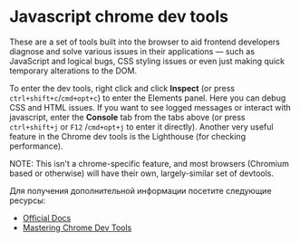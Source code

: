# Javascript chrome dev tools

These are a set of tools built into the browser to aid frontend developers diagnose and solve various issues in their applications — such as JavaScript and logical bugs, CSS styling issues or even just making quick temporary alterations to the DOM.

To enter the dev tools, right click and click **Inspect** (or press `ctrl+shift+c`/`cmd+opt+c`) to enter the Elements panel. Here you can debug CSS and HTML issues. If you want to see logged messages or interact with javascript, enter the **Console** tab from the tabs above (or press `ctrl+shift+j` or `F12` /`cmd+opt+j` to enter it directly). Another very useful feature in the Chrome dev tools is the Lighthouse (for checking performance).

NOTE: This isn't a chrome-specific feature, and most browsers (Chromium based or otherwise) will have their own, largely-similar set of devtools.

Для получения дополнительной информации посетите следующие ресурсы:

- [Official Docs](https://developer.chrome.com/docs/devtools/overview/)
- [Mastering Chrome Dev Tools](https://www.freecodecamp.org/news/mastering-chrome-developer-tools-next-level-front-end-development-techniques-3ac0b6fe8a3/)
